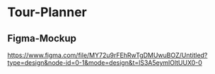 # Tour-Planner

## Figma-Mockup

https://www.figma.com/file/MY72u9rFEhRwTgDMUwuBOZ/Untitled?type=design&node-id=0-1&mode=design&t=lS3A5eymlOltUUX0-0